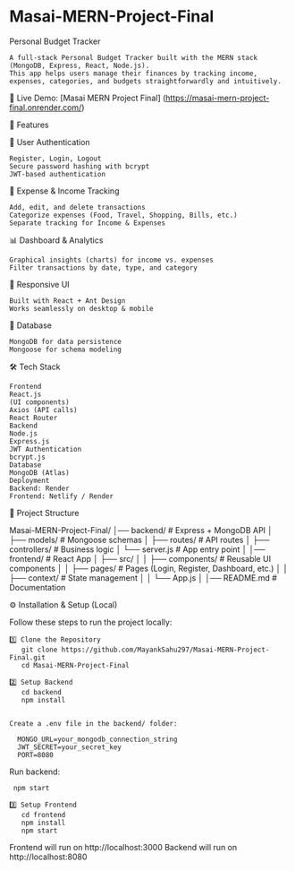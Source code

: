 # Masai-MERN-Project-Final  

Personal Budget Tracker

    A full-stack Personal Budget Tracker built with the MERN stack (MongoDB, Express, React, Node.js).
    This app helps users manage their finances by tracking income, expenses, categories, and budgets straightforwardly and intuitively.

🚀 Live Demo: [Masai MERN Project Final]   (https://masai-mern-project-final.onrender.com/)


📌 Features

🔐 User Authentication

    Register, Login, Logout
    Secure password hashing with bcrypt
    JWT-based authentication

💸 Expense & Income Tracking

    Add, edit, and delete transactions
    Categorize expenses (Food, Travel, Shopping, Bills, etc.)
    Separate tracking for Income & Expenses

📊 Dashboard & Analytics

    Graphical insights (charts) for income vs. expenses
    Filter transactions by date, type, and category

📱 Responsive UI

    Built with React + Ant Design
    Works seamlessly on desktop & mobile

💾 Database

    MongoDB for data persistence
    Mongoose for schema modeling

🛠️ Tech Stack

    Frontend
    React.js
    (UI components)
    Axios (API calls)
    React Router
    Backend
    Node.js
    Express.js
    JWT Authentication
    bcrypt.js
    Database
    MongoDB (Atlas)
    Deployment
    Backend: Render
    Frontend: Netlify / Render



📂 Project Structure

Masai-MERN-Project-Final/
│── backend/          # Express + MongoDB API
│   ├── models/       # Mongoose schemas
│   ├── routes/       # API routes
│   ├── controllers/  # Business logic
│   └── server.js     # App entry point
│
│── frontend/         # React App
│   ├── src/
│   │   ├── components/  # Reusable UI components
│   │   ├── pages/       # Pages (Login, Register, Dashboard, etc.)
│   │   ├── context/     # State management
│   │   └── App.js
│
│── README.md         # Documentation





⚙️ Installation & Setup (Local)

Follow these steps to run the project locally:

    1️⃣ Clone the Repository
       git clone https://github.com/MayankSahu297/Masai-MERN-Project-Final.git
       cd Masai-MERN-Project-Final

    2️⃣ Setup Backend
       cd backend
       npm install


    Create a .env file in the backend/ folder:

      MONGO_URL=your_mongodb_connection_string
      JWT_SECRET=your_secret_key
      PORT=8080


Run backend:

     npm start

    3️⃣ Setup Frontend
       cd frontend
       npm install
       npm start


Frontend will run on http://localhost:3000
Backend will run on http://localhost:8080
